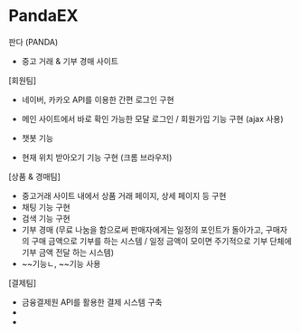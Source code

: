 # PandaEX
판다 (PANDA)
- 중고 거래 & 기부 경매 사이트 



[회원팀] 
- 네이버, 카카오 API를 이용한 간편 로그인 구현 

- 메인 사이트에서 바로 확인 가능한 모달 로그인 / 회원가입 기능 구현 (ajax 사용) 
- 챗봇 기능 
- 현재 위치 받아오기 기능 구현 (크롬 브라우저) 

[상품 & 경매팀]
- 중고거래 사이트 내에서 상품 거래 페이지, 상세 페이지 등 구현 
- 채팅 기능 구현 
- 검색 기능 구현 
- 기부 경매 (무료 나눔을 함으로써 판매자에게는 일정의 포인트가 돌아가고, 구매자의 구매 금액으로 기부를 하는 시스템 / 일정 금액이 모이면 주기적으로 기부 단체에 기부 금액 전달 하는 시스템)
- ~~기능ㄴ, ~~기능 사용


[결제팀]
- 금융결제원 API를 활용한 결제 시스템 구축
-
-
